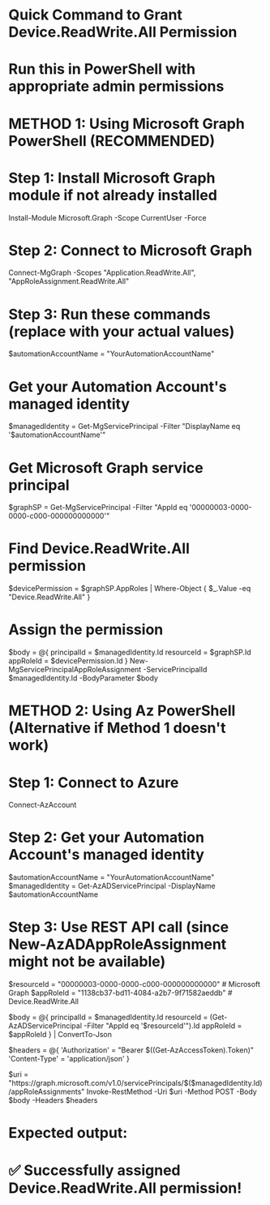 # Quick Command to Grant Device.ReadWrite.All Permission
# Run this in PowerShell with appropriate admin permissions

# METHOD 1: Using Microsoft Graph PowerShell (RECOMMENDED)
# Step 1: Install Microsoft Graph module if not already installed
Install-Module Microsoft.Graph -Scope CurrentUser -Force

# Step 2: Connect to Microsoft Graph
Connect-MgGraph -Scopes "Application.ReadWrite.All", "AppRoleAssignment.ReadWrite.All"

# Step 3: Run these commands (replace with your actual values)
$automationAccountName = "YourAutomationAccountName"

# Get your Automation Account's managed identity
$managedIdentity = Get-MgServicePrincipal -Filter "DisplayName eq '$automationAccountName'"

# Get Microsoft Graph service principal
$graphSP = Get-MgServicePrincipal -Filter "AppId eq '00000003-0000-0000-c000-000000000000'"

# Find Device.ReadWrite.All permission
$devicePermission = $graphSP.AppRoles | Where-Object { $_.Value -eq "Device.ReadWrite.All" }

# Assign the permission
$body = @{
    principalId = $managedIdentity.Id
    resourceId = $graphSP.Id
    appRoleId = $devicePermission.Id
}
New-MgServicePrincipalAppRoleAssignment -ServicePrincipalId $managedIdentity.Id -BodyParameter $body

# METHOD 2: Using Az PowerShell (Alternative if Method 1 doesn't work)
# Step 1: Connect to Azure
Connect-AzAccount

# Step 2: Get your Automation Account's managed identity
$automationAccountName = "YourAutomationAccountName"
$managedIdentity = Get-AzADServicePrincipal -DisplayName $automationAccountName

# Step 3: Use REST API call (since New-AzADAppRoleAssignment might not be available)
$resourceId = "00000003-0000-0000-c000-000000000000" # Microsoft Graph
$appRoleId = "1138cb37-bd11-4084-a2b7-9f71582aeddb" # Device.ReadWrite.All

$body = @{
    principalId = $managedIdentity.Id
    resourceId = (Get-AzADServicePrincipal -Filter "AppId eq '$resourceId'").Id
    appRoleId = $appRoleId
} | ConvertTo-Json

$headers = @{
    'Authorization' = "Bearer $((Get-AzAccessToken).Token)"
    'Content-Type' = 'application/json'
}

$uri = "https://graph.microsoft.com/v1.0/servicePrincipals/$($managedIdentity.Id)/appRoleAssignments"
Invoke-RestMethod -Uri $uri -Method POST -Body $body -Headers $headers

# Expected output:
# ✅ Successfully assigned Device.ReadWrite.All permission!
